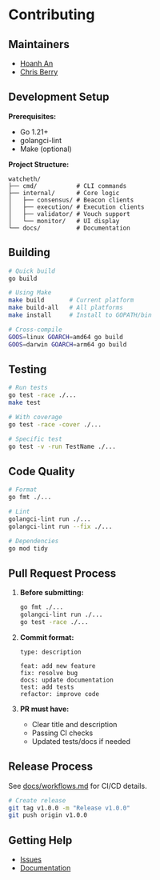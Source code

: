 # Contributing

## Maintainers

- [Hoanh An](https://github.com/hoanhan101)
- [Chris Berry](https://github.com/Bez625)

## Development Setup

**Prerequisites:**

- Go 1.21+
- golangci-lint
- Make (optional)

**Project Structure:**

```
watcheth/
├── cmd/           # CLI commands
├── internal/      # Core logic
│   ├── consensus/ # Beacon clients
│   ├── execution/ # Execution clients
│   ├── validator/ # Vouch support
│   └── monitor/   # UI display
└── docs/          # Documentation
```

## Building

```bash
# Quick build
go build

# Using Make
make build       # Current platform
make build-all   # All platforms
make install     # Install to GOPATH/bin

# Cross-compile
GOOS=linux GOARCH=amd64 go build
GOOS=darwin GOARCH=arm64 go build
```

## Testing

```bash
# Run tests
go test -race ./...
make test

# With coverage
go test -race -cover ./...

# Specific test
go test -v -run TestName ./...
```

## Code Quality

```bash
# Format
go fmt ./...

# Lint
golangci-lint run ./...
golangci-lint run --fix ./...

# Dependencies
go mod tidy
```

## Pull Request Process

1. **Before submitting:**

   ```bash
   go fmt ./...
   golangci-lint run ./...
   go test -race ./...
   ```

2. **Commit format:**

   ```
   type: description

   feat: add new feature
   fix: resolve bug
   docs: update documentation
   test: add tests
   refactor: improve code
   ```

3. **PR must have:**
   - Clear title and description
   - Passing CI checks
   - Updated tests/docs if needed

## Release Process

See [docs/workflows.md](docs/workflows.md) for CI/CD details.

```bash
# Create release
git tag v1.0.0 -m "Release v1.0.0"
git push origin v1.0.0
```

## Getting Help

- [Issues](https://github.com/attestantio/watcheth/issues)
- [Documentation](docs/)
